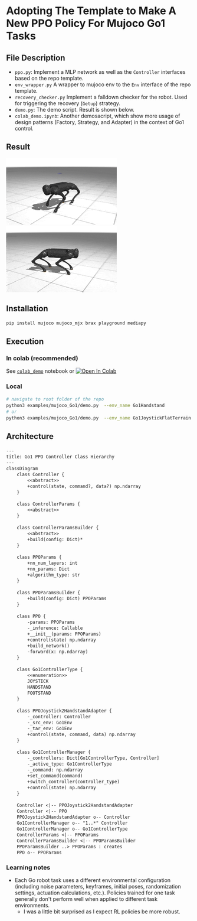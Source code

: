 # Adopting The Template to Make A New PPO Policy For Mujoco Go1 Tasks

## File Description
- `ppo.py`: Implement a MLP network as well as the `Controller` interfaces based on the repo template.
- `env_wrapper.py` A wrapper to mujoco env to the `Env` interface of the repo template.
- `recovery_checker.py` Implement a falldown checker for the robot. Used for triggering the recovery (`Getup`) strategy.
- `demo.py`: The demo script. Result is shown below.
- `colab_demo.ipynb`: Another demosacript, which show more usage of design patterns (Factory, Strategy, and Adapter) in the context of Go1 control.

## Result
![](gifs/ppo_Go1JoystickFlatTerrain.gif) ![](gifs/ppo_Go1Footstand_Go1Joystick_Go1Handstand.gif)

## Installation
```bash
pip install mujoco mujoco_mjx brax playground mediapy
```

## Execution
### In colab (recommended)
See [`colab_demo`](colab_demo.ipynb) notebook or [![Open In Colab](https://colab.research.google.com/assets/colab-badge.svg)](https://colab.research.google.com/github/shaoanlu/control_system_project_template/blob/main/examples/mujoco_Go1/colab_demo.ipynb)

### Local
```bash
# navigate to root folder of the repo
python3 examples/mujoco_Go1/demo.py  --env_name Go1Handstand
# or
python3 examples/mujoco_Go1/demo.py  --env_name Go1JoystickFlatTerrain
```

## Architecture
```mermaid
---
title: Go1 PPO Controller Class Hierarchy
---
classDiagram
    class Controller {
        <<abstract>>
        +control(state, command?, data?) np.ndarray
    }

    class ControllerParams {
        <<abstract>>
    }

    class ControllerParamsBuilder {
        <<abstract>>
        +build(config: Dict)*
    }

    class PPOParams {
        +nn_num_layers: int
        +nn_params: Dict
        +algorithm_type: str
    }

    class PPOParamsBuilder {
        +build(config: Dict) PPOParams
    }

    class PPO {
        -params: PPOParams
        -_inference: Callable
        +__init__(params: PPOParams)
        +control(state) np.ndarray
        +build_network()
        -forward(x: np.ndarray)
    }

    class Go1ControllerType {
        <<enumeration>>
        JOYSTICK
        HANDSTAND
        FOOTSTAND
    }

    class PPOJoystick2HandstandAdapter {
        -_controller: Controller
        -_src_env: Go1Env
        -_tar_env: Go1Env
        +control(state, command, data) np.ndarray
    }

    class Go1ControllerManager {
        -_controllers: Dict[Go1ControllerType, Controller]
        -_active_type: Go1ControllerType
        -_command: np.ndarray
        +set_command(command)
        +switch_controller(controller_type)
        +control(state) np.ndarray
    }

    Controller <|-- PPOJoystick2HandstandAdapter
    Controller <|-- PPO
    PPOJoystick2HandstandAdapter o-- Controller
    Go1ControllerManager o-- "1..*" Controller
    Go1ControllerManager o-- Go1ControllerType
    ControllerParams <|-- PPOParams
    ControllerParamsBuilder <|-- PPOParamsBuilder
    PPOParamsBuilder ..> PPOParams : creates
    PPO o-- PPOParams
```


### Learning notes
- Each Go robot task uses a different environmental configuration (including noise parameters, keyframes, initial poses, randomization settings, actuation calculations, etc.). Policies trained for one task generally don't perform well when applied to different task environments.
  - I was a little bit surprised as I expect RL policies be more robust.